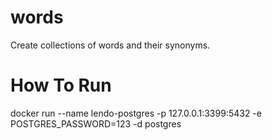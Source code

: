 # words
Create collections of words and their synonyms.

# How To Run
docker run --name lendo-postgres -p 127.0.0.1:3399:5432 -e POSTGRES_PASSWORD=123 -d postgres